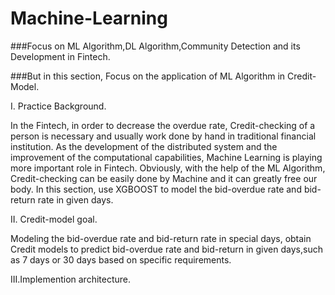 # Machine-Learning
###Focus on ML Algorithm,DL Algorithm,Community Detection and its Development in Fintech.

###But in this section, Focus on the application of ML Algorithm in Credit-Model.

I. Practice Background.

  In the Fintech, in order to decrease the overdue rate, Credit-checking of a person is necessary and usually work done by hand in traditional financial institution. As the development of the distributed system and the improvement of the computational capabilities, Machine Learning is playing more important role in Fintech. Obviously, with the help of the ML Algorithm, Credit-checking can be easily done by Machine and it can greatly free our body.
    In this section, use XGBOOST to model the bid-overdue rate and bid-return rate in given days. 
  
II. Credit-model goal.

  Modeling the bid-overdue rate and bid-return rate in special days, obtain Credit models to predict bid-overdue rate and bid-return in given days,such as 7 days or 30 days based on specific requirements.
  
III.Implemention architecture.

